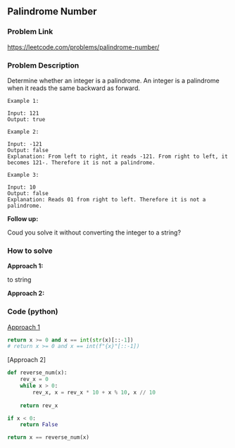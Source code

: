 ## Palindrome Number

### Problem Link
https://leetcode.com/problems/palindrome-number/

### Problem Description 

Determine whether an integer is a palindrome. An integer is a palindrome when it reads the same backward as forward.


```
Example 1:

Input: 121
Output: true

```

```
Example 2:

Input: -121
Output: false
Explanation: From left to right, it reads -121. From right to left, it becomes 121-. Therefore it is not a palindrome.

```


```
Example 3:

Input: 10
Output: false
Explanation: Reads 01 from right to left. Therefore it is not a palindrome.

```

**Follow up:**

Coud you solve it without converting the integer to a string?


### How to solve 

**Approach 1:** 

to string 

**Approach 2:** 



### Code (python)

[Approach 1]()

```python
return x >= 0 and x == int(str(x)[::-1])
# return x >= 0 and x == int(f"{x}"[::-1])
```

[Approach 2]

```python
def reverse_num(x):
    rev_x = 0
    while x > 0:
        rev_x, x = rev_x * 10 + x % 10, x // 10
        
    return rev_x

if x < 0:
    return False

return x == reverse_num(x)
```
